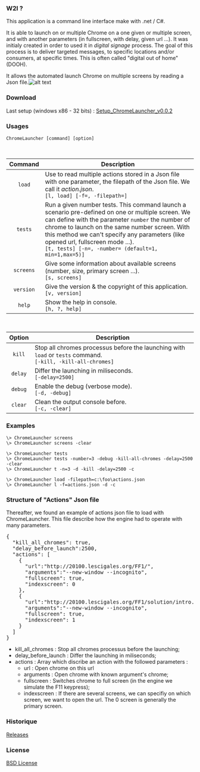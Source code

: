 ### W2I ?
This application is a command line interface make with .net / C#.

It is able to launch on or multiple Chrome on a one given or multiple screen, and with another parameters (in fullscreen, with delay, given url ...). It was initialy created in order to used it in *digital signage* process. The goal of this process is to deliver targeted messages, to specific locations and/or consumers, at specific times. This is often called "digital out of home" (DOOH). 

It allows the automated launch Chrome on multiple screens by reading a Json file.![alt text](https://raw.githubusercontent.com/AOT-PADI/ChromeLauncher/gh-pages/images/ChromeLauncher-actions-json.png "ChromeLauncher actions.json")


### Download
Last setup (windows x86 - 32 bits) : [Setup_ChromeLauncher_v0.0.2](https://github.com/AOT-PADI/ChromeLauncher/releases/download/v0.0.2/Setup_ChromeLauncher_v0.0.2.exe)


### Usages
    ChromeLauncher [command] [option]

<br/>

| Command | Description
| :---: | --- 
| `load` | Use to read multiple actions stored in a Json file with one parameter, the filepath of the Json file. We call it *action.json*. <br/>`[l, load] [-f=, -filepath=]`
| `tests` | Run a given number tests. This command launch a scenario pre-defined on one or multiple screen. We can define with the parameter `number` the number of chrome to launch on the same number screen. With this method we can't specify any parameters (like opened url, fullscreen mode ...).<br/>`[t, tests] [-n=, -number= (default=1, min=1,max=5)]`
| `screens` | Give some information about available screens (number, size, primary screen ...).<br/>`[s, screens]`
| `version` | Give the version &amp; the copyright of this application.<br/>`[v, version]`
| `help` | Show the help in console.<br/>`[h, ?, help]`

<br/>

| Option | Description
| :---: | ---
| `kill` | Stop all chromes processus before the launching with `load` or `tests` command.<br/>`[-kill, -kill-all-chromes]`
| `delay` | Differ the launching in miliseconds.<br/>`[-delay=2500]`
| `debug` | Enable the debug (verbose mode).<br/>`[-d, -debug]`
| `clear` | Clean the output console before.<br/> `[-c, -clear]`


### Examples
```
\> ChromeLauncher screens
\> ChromeLauncher screens -clear
```

```
\> ChromeLauncher tests
\> ChromeLauncher tests -number=3 -debug -kill-all-chromes -delay=2500 -clear
\> ChromeLauncher t -n=3 -d -kill -delay=2500 -c
```

```
\> ChromeLauncher load -filepath=c:\foo\actions.json
\> ChromeLauncher l -f=actions.json -d -c
```

### Structure of "Actions" Json file 
Thereafter, we found an example of actions json file to load with ChromeLauncher. This file describe how the engine had to operate with many parameters.
<pre>
{
  "kill_all_chromes": true,
  "delay_before_launch":2500,
  "actions": [
    {
      "url":"http://20100.lescigales.org/FF1/",
      "arguments":"--new-window --incognito",
      "fullscreen": true,
      "indexscreen": 0
    },
    {
      "url":"http://20100.lescigales.org/FF1/solution/intro.php",
      "arguments":"--new-window --incognito",
      "fullscreen": true,
      "indexscreen": 1
    }
  ]
}
</pre>

* kill_all_chromes : Stop all chromes processus before the launching;
* delay_before_launch : Differ the launching in miliseconds;
* actions : Array which discribe an action with the followed parameters : 
    - url : Open chrome on this url
    - arguments : Open chrome with known argument's chrome;
    - fullscreen : Switches chrome to full screen (in the engine we simulate the F11 keypress);
    - indexscreen : If there are several screens, we can specifiy on which screen, we want to open the url. The 0 screen is generally the primary screen.


### Historique
[Releases](https://github.com/AOT-PADI/ChromeLauncher/releases)

### License
[BSD License](https://github.com/AOT-PADI/ChromeLauncher/blob/master/LICENSE)